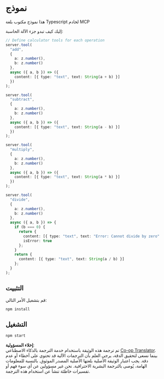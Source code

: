 <!--
CO_OP_TRANSLATOR_METADATA:
{
  "original_hash": "d1fd6d5079bee9fe4f6ed9cfd8031d98",
  "translation_date": "2025-05-17T13:34:11+00:00",
  "source_file": "03-GettingStarted/samples/typescript/README.md",
  "language_code": "ar"
}
-->
# نموذج

هذا نموذج مكتوب بلغة Typescript لخادم MCP

إليك كيف تبدو جزء الآلة الحاسبة:

```typescript
// Define calculator tools for each operation
server.tool(
  "add",
  {
    a: z.number(),
    b: z.number()
  },
  async ({ a, b }) => ({
    content: [{ type: "text", text: String(a + b) }]
  })
);

server.tool(
  "subtract",
  {
    a: z.number(),
    b: z.number()
  },
  async ({ a, b }) => ({
    content: [{ type: "text", text: String(a - b) }]
  })
);

server.tool(
  "multiply",
  {
    a: z.number(),
    b: z.number()
  },
  async ({ a, b }) => ({
    content: [{ type: "text", text: String(a * b) }]
  })
);

server.tool(
  "divide",
  {
    a: z.number(),
    b: z.number()
  },
  async ({ a, b }) => {
    if (b === 0) {
      return {
        content: [{ type: "text", text: "Error: Cannot divide by zero" }],
        isError: true
      };
    }
    return {
      content: [{ type: "text", text: String(a / b) }]
    };
  }
);
```

## التثبيت

قم بتشغيل الأمر التالي:

```bash
npm install
```

## التشغيل

```bash
npm start
```

**إخلاء المسؤولية**:  
تم ترجمة هذه الوثيقة باستخدام خدمة الترجمة بالذكاء الاصطناعي [Co-op Translator](https://github.com/Azure/co-op-translator). بينما نسعى لتحقيق الدقة، يرجى العلم بأن الترجمات الآلية قد تحتوي على أخطاء أو عدم دقة. يجب اعتبار الوثيقة الأصلية بلغتها الأصلية المصدر الموثوق. بالنسبة للمعلومات الهامة، يُوصى بالترجمة البشرية الاحترافية. نحن غير مسؤولين عن أي سوء فهم أو تفسيرات خاطئة تنشأ عن استخدام هذه الترجمة.